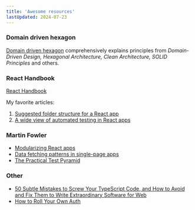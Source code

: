 ```yaml
---
title: 'Awesome resources'
lastUpdated: 2024-07-23
---
```


### Domain driven hexagon

[Domain driven hexagon](https://github.com/Sairyss/domain-driven-hexagon) comprehensively explains principles from _Domain-Driven Design, Hexagonal Architecture, Clean Architecture, SOLID Principles_ and others.

### React Handbook

[React Handbook](https://reacthandbook.dev/)

My favorite articles:

1. [Suggested folder structure for a React app](https://reacthandbook.dev/project-standards)
1. [A wide view of automated testing in React apps](https://reacthandbook.dev/automated-testing)

### Martin Fowler

- [Modularizing React apps](https://martinfowler.com/articles/modularizing-react-apps.html)
- [Data fetching patterns in single-page apps](https://martinfowler.com/articles/data-fetch-spa.html)
- [The Practical Test Pyramid](https://martinfowler.com/articles/practical-test-pyramid.html)

### Other

- [50 Subtle Mistakes to Screw Your TypeScript Code, and How to Avoid and Fix Them to Write Extraordinary Software for Web](https://github.com/azat-co/50-ts/?tab=readme-ov-file#50-typescript-fck-ups-book)
- [How to Roll Your Own Auth](https://www.youtube.com/watch?v=CcrgG5MjGOk)
